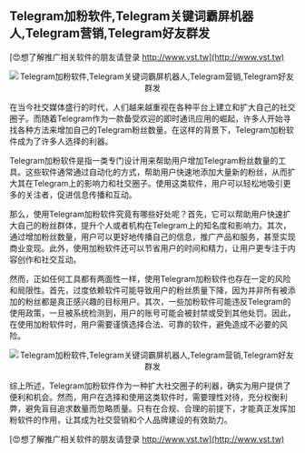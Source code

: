 ## **Telegram加粉软件,Telegram关键词霸屏机器人,Telegram营销,Telegram好友群发**

[😍想了解推广相关软件的朋友请登录 http://www.vst.tw](http://www.vst.tw)

 <center><img src="https://vst.tw/MP4/tuiguang/png/1.png" alt="Telegram加粉软件,Telegram关键词霸屏机器人,Telegram营销,Telegram好友群发"></center>

在当今社交媒体盛行的时代，人们越来越重视在各种平台上建立和扩大自己的社交圈子。而随着Telegram作为一款备受欢迎的即时通讯应用的崛起，许多人开始寻找各种方法来增加自己的Telegram粉丝数量。在这样的背景下，Telegram加粉软件成为了许多人选择的利器。

Telegram加粉软件是指一类专门设计用来帮助用户增加Telegram粉丝数量的工具。这些软件通常通过自动化的方式，帮助用户快速地添加大量新的粉丝，从而扩大其在Telegram上的影响力和社交圈子。使用这类软件，用户可以轻松地吸引更多的关注者，促进信息传播和互动。

那么，使用Telegram加粉软件究竟有哪些好处呢？首先，它可以帮助用户快速扩大自己的粉丝群体，提升个人或者机构在Telegram上的知名度和影响力。其次，通过增加粉丝数量，用户可以更好地传播自己的信息，推广产品和服务，甚至实现商业变现。此外，使用加粉软件还可以节省用户的时间和精力，让用户更专注于内容创作和社交互动。

然而，正如任何工具都有两面性一样，使用Telegram加粉软件也存在一定的风险和局限性。首先，过度依赖软件可能导致用户的粉丝质量下降，因为并非所有被添加的粉丝都是真正感兴趣的目标用户。其次，一些加粉软件可能违反Telegram的使用政策，一旦被系统检测到，用户的账号可能会被封禁或受到其他处罚。因此，在使用加粉软件时，用户需要谨慎选择合法、可靠的软件，避免造成不必要的风险。

 <center><img src="https://vst.tw/MP4/tuiguang/png/6.png" alt="Telegram加粉软件,Telegram关键词霸屏机器人,Telegram营销,Telegram好友群发"></center>

综上所述，Telegram加粉软件作为一种扩大社交圈子的利器，确实为用户提供了便利和机会。然而，用户在选择和使用这类软件时，需要理性对待，充分权衡利弊，避免盲目追求数量而忽略质量。只有在合规、合理的前提下，才能真正发挥加粉软件的作用，让其成为社交营销和个人品牌建设的有效助力。

[😍想了解推广相关软件的朋友请登录 http://www.vst.tw](http://www.vst.tw)



